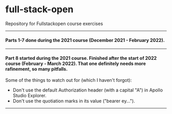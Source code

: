 # full-stack-open
Repository for Fullstackopen course exercises

----
#### Parts 1-7 done during the 2021 course (December 2021 - February 2022).
----
#### Part 8 started during the 2021 course. Finished after the start of 2022 course (February - March 2022). That one definitely needs more rafinement, so many pitfalls.
Some of the things to watch out for (which I haven't forgot):
- Don't use the default Authorization header (with a capital "A") in Apollo Studio Explorer.
- Don't use the quotiation marks in its value ("bearer ey...").
----

